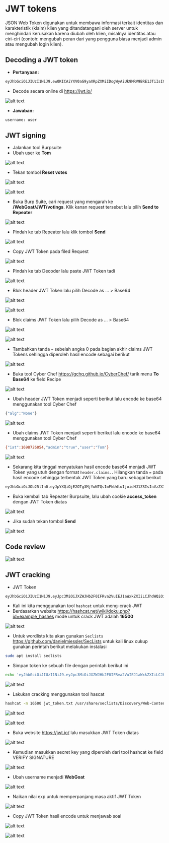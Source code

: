 # JWT tokens
JSON Web Token digunakan untuk membawa informasi terkait identitas dan karakteristik (klaim) klien yang ditandatangani oleh server untuk menghindari kerusakan karena diubah oleh klien, misalnya identitas atau ciri-ciri (contoh: mengubah peran dari yang pengguna biasa menjadi admin atau mengubah login klien).

## Decoding a JWT token
- **Pertanyaan:**
```sh
eyJhbGciOiJIUzI1NiJ9.ew0KICAiYXV0aG9yaXRpZXMiIDogWyAiUk9MRV9BRE1JTiIsICJST0xFX1VTRVIiIF0sDQogICJjbGllbnRfaWQiIDogIm15LWNsaWVudC13aXRoLXNlY3JldCIsDQogICJleHAiIDogMTYwNzA5OTYwOCwNCiAgImp0aSIgOiAiOWJjOTJhNDQtMGIxYS00YzVlLWJlNzAtZGE1MjA3NWI5YTg0IiwNCiAgInNjb3BlIiA6IFsgInJlYWQiLCAid3JpdGUiIF0sDQogICJ1c2VyX25hbWUiIDogInVzZXIiDQp9.9lYaULTuoIDJ86-zKDSntJQyHPpJ2mZAbnWRfel99iI
```
- Decode secara online di https://jwt.io/

![alt text](https://github.com/rahardian-dwi-saputra/webgoat/blob/main/assets/JWT%20Tokens/jwt%20tokens%201.JPG)

- **Jawaban:**
```sh
username: user
```

## JWT signing
- Jalankan tool Burpsuite
- Ubah user ke **Tom**

![alt text](https://github.com/rahardian-dwi-saputra/webgoat/blob/main/assets/JWT%20Tokens/jwt%20tokens%202.JPG)

- Tekan tombol **Reset votes**

![alt text](https://github.com/rahardian-dwi-saputra/webgoat/blob/main/assets/JWT%20Tokens/jwt%20tokens%203.JPG)

![alt text](https://github.com/rahardian-dwi-saputra/webgoat/blob/main/assets/JWT%20Tokens/jwt%20tokens%204.JPG)

- Buka Burp Suite, cari request yang mengarah ke **/WebGoat/JWT/votings**. Klik kanan request tersebut lalu pilih **Send to Repeater**

![alt text](https://github.com/rahardian-dwi-saputra/webgoat/blob/main/assets/JWT%20Tokens/jwt%20tokens%205.JPG)

- Pindah ke tab Repeater lalu klik tombol **Send**

![alt text](https://github.com/rahardian-dwi-saputra/webgoat/blob/main/assets/JWT%20Tokens/jwt%20tokens%206.JPG)

- Copy JWT Token pada filed Request

![alt text](https://github.com/rahardian-dwi-saputra/webgoat/blob/main/assets/JWT%20Tokens/jwt%20tokens%207.JPG)

- Pindah ke tab Decoder lalu paste JWT Token tadi

![alt text](https://github.com/rahardian-dwi-saputra/webgoat/blob/main/assets/JWT%20Tokens/jwt%20tokens%208.JPG)

- Blok header JWT Token lalu pilih Decode as ... > Base64

![alt text](https://github.com/rahardian-dwi-saputra/webgoat/blob/main/assets/JWT%20Tokens/jwt%20tokens%209.JPG)

![alt text](https://github.com/rahardian-dwi-saputra/webgoat/blob/main/assets/JWT%20Tokens/jwt%20tokens%2010.JPG)

- Blok claims JWT Token lalu pilih Decode as ... > Base64

![alt text](https://github.com/rahardian-dwi-saputra/webgoat/blob/main/assets/JWT%20Tokens/jwt%20tokens%2011.JPG)

![alt text](https://github.com/rahardian-dwi-saputra/webgoat/blob/main/assets/JWT%20Tokens/jwt%20tokens%2012.JPG)

- Tambahkan tanda `=` sebelah angka 0 pada bagian akhir claims JWT Tokens sehingga diperoleh hasil encode sebagai berikut

![alt text](https://github.com/rahardian-dwi-saputra/webgoat/blob/main/assets/JWT%20Tokens/jwt%20tokens%2013.JPG)

- Buka tool Cyber Chef https://gchq.github.io/CyberChef/ tarik menu **To Base64** ke field Recipe

![alt text](https://github.com/rahardian-dwi-saputra/webgoat/blob/main/assets/JWT%20Tokens/jwt%20tokens%2014.jpg)

- Ubah header JWT Token menjadi seperti berikut lalu encode ke base64 menggunakan tool Cyber Chef
```sh
{"alg":"None"}
```

![alt text](https://github.com/rahardian-dwi-saputra/webgoat/blob/main/assets/JWT%20Tokens/jwt%20tokens%2015.JPG)

- Ubah claims JWT Token menjadi seperti berikut lalu encode ke base64 menggunakan tool Cyber Chef
```sh
{"iat":1698726054,"admin":"true","user":"Tom"}
```

![alt text](https://github.com/rahardian-dwi-saputra/webgoat/blob/main/assets/JWT%20Tokens/jwt%20tokens%2016.JPG)

- Sekarang kita tinggal menyatukan hasil encode base64 menjadi JWT Token yang utuh dengan format `header.claims.`. Hilangkan tanda `=` pada hasil encode sehingga terbentuk JWT Token yang baru sebagai berikut
```sh
eyJhbGciOiJOb25lIn0.eyJpYXQiOjE2OTg3MjYwNTQsImFkbWluIjoidHJ1ZSIsInVzZXIiOiJUb20ifQ.
```
- Buka kembali tab Repeater Burpsuite, lalu ubah cookie **access_token** dengan JWT Token diatas

![alt text](https://github.com/rahardian-dwi-saputra/webgoat/blob/main/assets/JWT%20Tokens/jwt%20tokens%2017.JPG)

- Jika sudah tekan tombol **Send**

![alt text](https://github.com/rahardian-dwi-saputra/webgoat/blob/main/assets/JWT%20Tokens/jwt%20tokens%2018.JPG)

## Code review

![alt text](https://github.com/rahardian-dwi-saputra/webgoat/blob/main/assets/JWT%20Tokens/jwt%20tokens%2019.JPG)

## JWT cracking
- JWT Token
```sh
eyJhbGciOiJIUzI1NiJ9.eyJpc3MiOiJXZWJHb2F0IFRva2VuIEJ1aWxkZXIiLCJhdWQiOiJ3ZWJnb2F0Lm9yZyIsImlhdCI6MTY5Nzg3ODk2MywiZXhwIjoxNjk3ODc5MDIzLCJzdWIiOiJ0b21Ad2ViZ29hdC5vcmciLCJ1c2VybmFtZSI6IlRvbSIsIkVtYWlsIjoidG9tQHdlYmdvYXQub3JnIiwiUm9sZSI6WyJNYW5hZ2VyIiwiUHJvamVjdCBBZG1pbmlzdHJhdG9yIl19.5L8I4luDQqgNycee6cenWi8D9kYX3BrmfIZyW2RzaXw
```
- Kali ini kita menggunakan tool `hashcat` untuk meng-crack JWT
- Berdasarkan website https://hashcat.net/wiki/doku.php?id=example_hashes mode untuk crack JWT adalah **16500**

![alt text](https://github.com/rahardian-dwi-saputra/webgoat/blob/main/assets/JWT%20Tokens/jwt%20tokens%2020.JPG)

- Untuk wordlists kita akan gunakan `Seclists` https://github.com/danielmiessler/SecLists untuk kali linux cukup gunakan perintah berikut melakukan instalasi
```sh
sudo apt install seclists
```
- Simpan token ke sebuah file dengan perintah berikut ini
```sh
echo 'eyJhbGciOiJIUzI1NiJ9.eyJpc3MiOiJXZWJHb2F0IFRva2VuIEJ1aWxkZXIiLCJhdWQiOiJ3ZWJnb2F0Lm9yZyIsImlhdCI6MTY5Nzg3ODk2MywiZXhwIjoxNjk3ODc5MDIzLCJzdWIiOiJ0b21Ad2ViZ29hdC5vcmciLCJ1c2VybmFtZSI6IlRvbSIsIkVtYWlsIjoidG9tQHdlYmdvYXQub3JnIiwiUm9sZSI6WyJNYW5hZ2VyIiwiUHJvamVjdCBBZG1pbmlzdHJhdG9yIl19.5L8I4luDQqgNycee6cenWi8D9kYX3BrmfIZyW2RzaXw' > jwt_token.txt
```

![alt text](https://github.com/rahardian-dwi-saputra/webgoat/blob/main/assets/JWT%20Tokens/jwt%20tokens%2021.JPG)

- Lakukan cracking menggunakan tool hascat
```sh
hashcat -m 16500 jwt_token.txt /usr/share/seclists/Discovery/Web-Content/raft-medium-words.txt
```

![alt text](https://github.com/rahardian-dwi-saputra/webgoat/blob/main/assets/JWT%20Tokens/jwt%20tokens%2022.JPG)

![alt text](https://github.com/rahardian-dwi-saputra/webgoat/blob/main/assets/JWT%20Tokens/jwt%20tokens%2023.JPG)

- Buka website https://jwt.io/ lalu masukkan JWT Token diatas

![alt text](https://github.com/rahardian-dwi-saputra/webgoat/blob/main/assets/JWT%20Tokens/jwt%20tokens%2024.JPG)

- Kemudian masukkan secret key yang diperoleh dari tool hashcat ke field VERIFY SIGNATURE

![alt text](https://github.com/rahardian-dwi-saputra/webgoat/blob/main/assets/JWT%20Tokens/jwt%20tokens%2025.JPG)

- Ubah username menjadi **WebGoat**

![alt text](https://github.com/rahardian-dwi-saputra/webgoat/blob/main/assets/JWT%20Tokens/jwt%20tokens%2026.JPG)

- Naikan nilai exp untuk memperpanjang masa aktif JWT Token

![alt text](https://github.com/rahardian-dwi-saputra/webgoat/blob/main/assets/JWT%20Tokens/jwt%20tokens%2027.JPG)

- Copy JWT Token hasil encode untuk menjawab soal

![alt text](https://github.com/rahardian-dwi-saputra/webgoat/blob/main/assets/JWT%20Tokens/jwt%20tokens%2028.JPG)

![alt text](https://github.com/rahardian-dwi-saputra/webgoat/blob/main/assets/JWT%20Tokens/jwt%20tokens%2029.JPG)